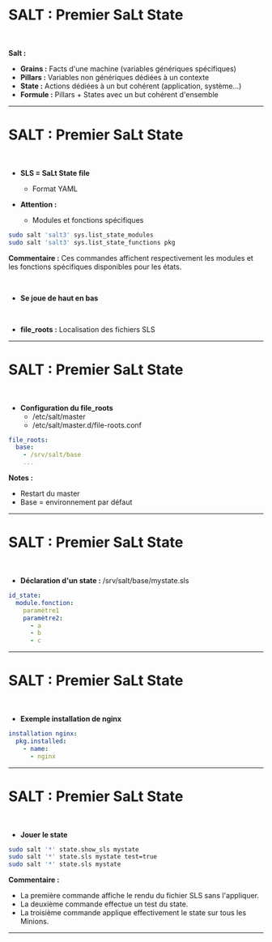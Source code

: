 <!-- Titre: Introduction à Saltstacks -->
<!-- auteur: Xavki https://gitlab.com/xavki -->
<!-- repris par madmax https://github.com/NANDILLONMaxence -->

# SALT : Premier SaLt State

<br>

**Salt :**

* **Grains :** Facts d'une machine (variables génériques spécifiques)
* **Pillars :** Variables non génériques dédiées à un contexte
* **State :** Actions dédiées à un but cohérent (application, système...)
* **Formule :** Pillars + States avec un but cohérent d'ensemble

----------------------------------------------------------------------------------------

# SALT : Premier SaLt State

<br>

* **SLS = SaLt State file**
  * Format YAML

* **Attention :**
  * Modules et fonctions spécifiques

```bash
sudo salt 'salt3' sys.list_state_modules
sudo salt 'salt3' sys.list_state_functions pkg
```

**Commentaire :** Ces commandes affichent respectivement les modules et les fonctions spécifiques disponibles pour les états.

<br>

* **Se joue de haut en bas**

<br>

* **file_roots :** Localisation des fichiers SLS

----------------------------------------------------------------------------------------

# SALT : Premier SaLt State

<br>

* **Configuration du file_roots**
  * /etc/salt/master
  * /etc/salt/master.d/file-roots.conf

```yaml
file_roots:
  base:
    - /srv/salt/base
    ...
```

**Notes :**
  * Restart du master
  * Base = environnement par défaut

----------------------------------------------------------------------------------------

# SALT : Premier SaLt State

<br>

* **Déclaration d'un state :** /srv/salt/base/mystate.sls

```yaml
id_state:
  module.fonction:
    paramètre1
    paramètre2:
      - a
      - b
      - c
```

----------------------------------------------------------------------------------------

# SALT : Premier SaLt State

<br>

* **Exemple installation de nginx**

```yaml
installation nginx:
  pkg.installed:
    - name:
      - nginx
```

----------------------------------------------------------------------------------------

# SALT : Premier SaLt State

<br>

* **Jouer le state**

```bash
sudo salt '*' state.show_sls mystate
sudo salt '*' state.sls mystate test=true
sudo salt '*' state.sls mystate
```

**Commentaire :**
  * La première commande affiche le rendu du fichier SLS sans l'appliquer.
  * La deuxième commande effectue un test du state.
  * La troisième commande applique effectivement le state sur tous les Minions.
  ----------------------------------------------------------------------------------------
  